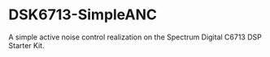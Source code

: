 # DSK6713-SimpleANC
A simple active noise control realization on the Spectrum Digital C6713 DSP Starter Kit.
